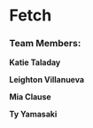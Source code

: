 # Fetch


### Team Members:

**Katie Taladay**


**Leighton Villanueva**


**Mia Clause**


**Ty Yamasaki**


